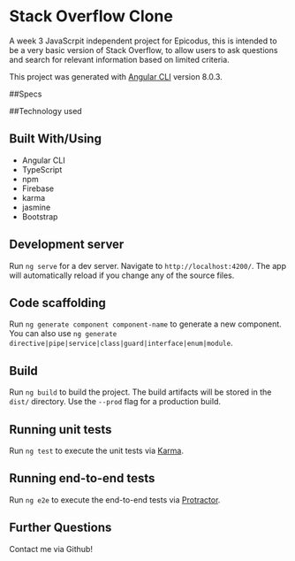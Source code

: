 # Stack Overflow Clone

A week 3 JavaScrpit independent project for Epicodus, this is intended to be a very basic version of Stack Overflow, to allow users to ask questions and search for relevant information based on limited criteria. 

This project was generated with [Angular CLI](https://github.com/angular/angular-cli) version 8.0.3.

##Specs


##Technology used
## Built With/Using

* Angular CLI
* TypeScript
* npm
* Firebase
* karma
* jasmine
* Bootstrap

## Development server

Run `ng serve` for a dev server. Navigate to `http://localhost:4200/`. The app will automatically reload if you change any of the source files.

## Code scaffolding

Run `ng generate component component-name` to generate a new component. You can also use `ng generate directive|pipe|service|class|guard|interface|enum|module`.

## Build

Run `ng build` to build the project. The build artifacts will be stored in the `dist/` directory. Use the `--prod` flag for a production build.

## Running unit tests

Run `ng test` to execute the unit tests via [Karma](https://karma-runner.github.io).

## Running end-to-end tests

Run `ng e2e` to execute the end-to-end tests via [Protractor](http://www.protractortest.org/).

## Further Questions

Contact me via Github! 
